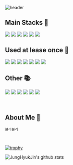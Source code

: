 ![header](https://capsule-render.vercel.app/api?type=slice&color=auto&height=200&section=header&text=Welcome&fontSize=85&rotate=13&fontAlignY=25&fontAlign=77&desc=JungHyukJin's&nbsp;GitHub&nbsp;Profile&descAlignY=45&&descSize=20&descAlign=81&animation=fadeIn)

## **Main Stacks** :punch:
<img src="https://img.shields.io/badge/HTML5-E34F26?style=for-the-badge&logo=HTML5&logoColor=white" /> <img src="https://img.shields.io/badge/CSS3-1572B6?style=for-the-badge&logo=CSS3&logoColor=white" /> <img src="https://img.shields.io/badge/JavaScript-F7DF1E?style=for-the-badge&logo=JavaScript&logoColor=white" /> <img src="https://img.shields.io/badge/jQuery-0769AD?style=for-the-badge&logo=jQuery&logoColor=white" />
<img src="https://img.shields.io/badge/React-61DAFB?style=for-the-badge&logo=React&logoColor=white" /> <img src="https://img.shields.io/badge/Redux-764ABC?style=for-the-badge&logo=Redux&logoColor=white" />

## **Used at lease once** :baby:
<img src="https://img.shields.io/badge/TypeScript-3178C6?style=for-the-badge&logo=TypeScript&logoColor=white"> <img src="https://img.shields.io/badge/BootStrap-7952B3?style=for-the-badge&logo=BootStrap&logoColor=white" /> <img src="https://img.shields.io/badge/C%23-239120?style=for-the-badge&logo=Csharp&logoColor=white" /> <img src="https://img.shields.io/badge/Firebase-FFCA28?style=for-the-badge&logo=Firebase&logoColor=white" /> <img src="https://img.shields.io/badge/.NET-512BD4?style=for-the-badge&logo=.NET&logoColor=white" /> <img src="https://img.shields.io/badge/Python-3776AB?style=for-the-badge&logo=Python&logoColor=white" /> <img src="https://img.shields.io/badge/Jupyter Notebook-F37626?style=for-the-badge&logo=Jupyter&logoColor=white" />

## **Other** :books:
<img src="https://img.shields.io/badge/vs Code-007ACC?style=for-the-badge&logo=VisualStudioCode&logoColor=white"> <img src="https://img.shields.io/badge/Visual Studio-5C2D91?style=for-the-badge&logo=VisualStudio&logoColor=white"> <img src="https://img.shields.io/badge/Sourcetree-0052CC?style=for-the-badge&logo=Sourcetree&logoColor=white"> <img src="https://img.shields.io/badge/Git-F05032?style=for-the-badge&logo=Git&logoColor=white">
<img src="https://img.shields.io/badge/GitHub-181717?style=for-the-badge&logo=GitHub&logoColor=white"> <img src="https://img.shields.io/badge/NPM-CB3837?style=for-the-badge&logo=NPM&logoColor=white">

&nbsp;
## **About Me** :beer:
``` 
블라블라 
```
<br>

[![trophy](https://github-profile-trophy.vercel.app/?username=JungHyukJin&row=1)](https://github.com/ryo-ma/github-profile-trophy)

![JungHyukJin's github stats](https://github-readme-stats.vercel.app/api?username=JungHyukJin&show_icons=true)

